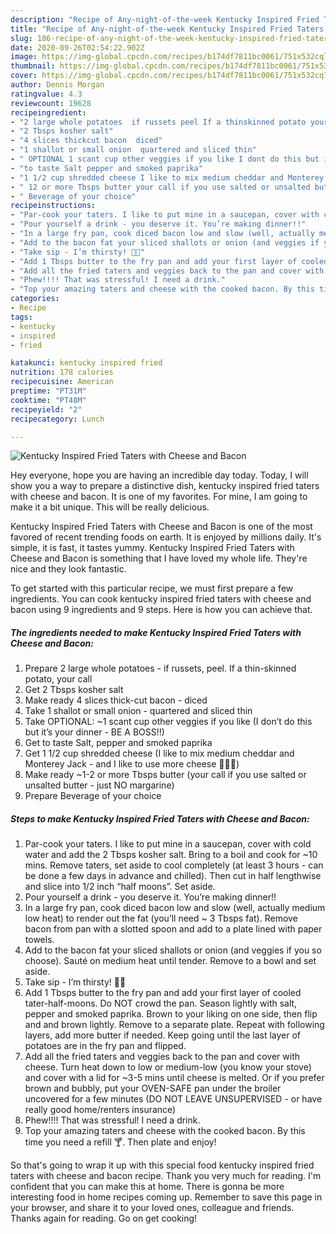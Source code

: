```yaml
---
description: "Recipe of Any-night-of-the-week Kentucky Inspired Fried Taters with Cheese and Bacon"
title: "Recipe of Any-night-of-the-week Kentucky Inspired Fried Taters with Cheese and Bacon"
slug: 186-recipe-of-any-night-of-the-week-kentucky-inspired-fried-taters-with-cheese-and-bacon
date: 2020-09-26T02:54:22.902Z
image: https://img-global.cpcdn.com/recipes/b174df7811bc0061/751x532cq70/kentucky-inspired-fried-taters-with-cheese-and-bacon-recipe-main-photo.jpg
thumbnail: https://img-global.cpcdn.com/recipes/b174df7811bc0061/751x532cq70/kentucky-inspired-fried-taters-with-cheese-and-bacon-recipe-main-photo.jpg
cover: https://img-global.cpcdn.com/recipes/b174df7811bc0061/751x532cq70/kentucky-inspired-fried-taters-with-cheese-and-bacon-recipe-main-photo.jpg
author: Dennis Morgan
ratingvalue: 4.3
reviewcount: 19628
recipeingredient:
- "2 large whole potatoes  if russets peel If a thinskinned potato your call"
- "2 Tbsps kosher salt"
- "4 slices thickcut bacon  diced"
- "1 shallot or small onion  quartered and sliced thin"
- " OPTIONAL 1 scant cup other veggies if you like I dont do this but its your dinner  BE A BOSS"
- "to taste Salt pepper and smoked paprika"
- "1 1/2 cup shredded cheese I like to mix medium cheddar and Monterey Jack  and I like to use more cheese "
- " 12 or more Tbsps butter your call if you use salted or unsalted butter  just NO margarine"
- " Beverage of your choice"
recipeinstructions:
- "Par-cook your taters. I like to put mine in a saucepan, cover with cold water and add the 2 Tbsps kosher salt. Bring to a boil and cook for ~10 mins. Remove taters, set aside to cool completely (at least 3 hours - can be done a few days in advance and chilled). Then cut in half lengthwise and slice into 1/2 inch “half moons”. Set aside."
- "Pour yourself a drink - you deserve it. You’re making dinner!!"
- "In a large fry pan, cook diced bacon low and slow (well, actually medium low heat) to render out the fat (you’ll need ~ 3 Tbsps fat). Remove bacon from pan with a slotted spoon and add to a plate lined with paper towels."
- "Add to the bacon fat your sliced shallots or onion (and veggies if you so choose). Sauté on medium heat until tender. Remove to a bowl and set aside."
- "Take sip - I’m thirsty! 🍹🍹"
- "Add 1 Tbsps butter to the fry pan and add your first layer of cooled tater-half-moons. Do NOT crowd the pan. Season lightly with salt, pepper and smoked paprika. Brown to your liking on one side, then flip and and brown lightly. Remove to a separate plate. Repeat with following layers, add more butter if needed. Keep going until the last layer of potatoes are in the fry pan and flipped."
- "Add all the fried taters and veggies back to the pan and cover with cheese. Turn heat down to low or medium-low (you know your stove) and cover with a lid for ~3-5 mins until cheese is melted. Or if you prefer brown and bubbly, put your OVEN-SAFE pan under the broiler uncovered for a few minutes (DO NOT LEAVE UNSUPERVISED - or have really good home/renters insurance)"
- "Phew!!!! That was stressful! I need a drink."
- "Top your amazing taters and cheese with the cooked bacon. By this time you need a refill 🍸. Then plate and enjoy!"
categories:
- Recipe
tags:
- kentucky
- inspired
- fried

katakunci: kentucky inspired fried 
nutrition: 178 calories
recipecuisine: American
preptime: "PT31M"
cooktime: "PT48M"
recipeyield: "2"
recipecategory: Lunch

---
```



![Kentucky Inspired Fried Taters with Cheese and Bacon](https://img-global.cpcdn.com/recipes/b174df7811bc0061/751x532cq70/kentucky-inspired-fried-taters-with-cheese-and-bacon-recipe-main-photo.jpg)

Hey everyone, hope you are having an incredible day today. Today, I will show you a way to prepare a distinctive dish, kentucky inspired fried taters with cheese and bacon. It is one of my favorites. For mine, I am going to make it a bit unique. This will be really delicious.

Kentucky Inspired Fried Taters with Cheese and Bacon is one of the most favored of recent trending foods on earth. It is enjoyed by millions daily. It's simple, it is fast, it tastes yummy. Kentucky Inspired Fried Taters with Cheese and Bacon is something that I have loved my whole life. They're nice and they look fantastic.




To get started with this particular recipe, we must first prepare a few ingredients. You can cook kentucky inspired fried taters with cheese and bacon using 9 ingredients and 9 steps. Here is how you can achieve that.

<!--inarticleads1-->

##### The ingredients needed to make Kentucky Inspired Fried Taters with Cheese and Bacon:

1. Prepare 2 large whole potatoes - if russets, peel. If a thin-skinned potato, your call
1. Get 2 Tbsps kosher salt
1. Make ready 4 slices thick-cut bacon - diced
1. Take 1 shallot or small onion - quartered and sliced thin
1. Take  OPTIONAL: ~1 scant cup other veggies if you like (I don’t do this but it’s your dinner - BE A BOSS!!)
1. Get to taste Salt, pepper and smoked paprika
1. Get 1 1/2 cup shredded cheese (I like to mix medium cheddar and Monterey Jack - and I like to use more cheese 🧀🧀🧀)
1. Make ready  ~1-2 or more Tbsps butter (your call if you use salted or unsalted butter - just NO margarine)
1. Prepare  Beverage of your choice




<!--inarticleads2-->

##### Steps to make Kentucky Inspired Fried Taters with Cheese and Bacon:

1. Par-cook your taters. I like to put mine in a saucepan, cover with cold water and add the 2 Tbsps kosher salt. Bring to a boil and cook for ~10 mins. Remove taters, set aside to cool completely (at least 3 hours - can be done a few days in advance and chilled). Then cut in half lengthwise and slice into 1/2 inch “half moons”. Set aside.
1. Pour yourself a drink - you deserve it. You’re making dinner!!
1. In a large fry pan, cook diced bacon low and slow (well, actually medium low heat) to render out the fat (you’ll need ~ 3 Tbsps fat). Remove bacon from pan with a slotted spoon and add to a plate lined with paper towels.
1. Add to the bacon fat your sliced shallots or onion (and veggies if you so choose). Sauté on medium heat until tender. Remove to a bowl and set aside.
1. Take sip - I’m thirsty! 🍹🍹
1. Add 1 Tbsps butter to the fry pan and add your first layer of cooled tater-half-moons. Do NOT crowd the pan. Season lightly with salt, pepper and smoked paprika. Brown to your liking on one side, then flip and and brown lightly. Remove to a separate plate. Repeat with following layers, add more butter if needed. Keep going until the last layer of potatoes are in the fry pan and flipped.
1. Add all the fried taters and veggies back to the pan and cover with cheese. Turn heat down to low or medium-low (you know your stove) and cover with a lid for ~3-5 mins until cheese is melted. Or if you prefer brown and bubbly, put your OVEN-SAFE pan under the broiler uncovered for a few minutes (DO NOT LEAVE UNSUPERVISED - or have really good home/renters insurance)
1. Phew!!!! That was stressful! I need a drink.
1. Top your amazing taters and cheese with the cooked bacon. By this time you need a refill 🍸. Then plate and enjoy!




So that's going to wrap it up with this special food kentucky inspired fried taters with cheese and bacon recipe. Thank you very much for reading. I'm confident that you can make this at home. There is gonna be more interesting food in home recipes coming up. Remember to save this page in your browser, and share it to your loved ones, colleague and friends. Thanks again for reading. Go on get cooking!
